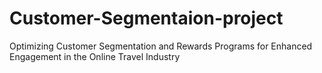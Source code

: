 # Customer-Segmentaion-project
Optimizing Customer Segmentation and Rewards Programs for Enhanced Engagement in the Online Travel Industry

